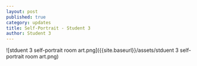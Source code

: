 ```yaml
---
layout: post
published: true
category: updates
title: Self-Portrait - Student 3
author: Student 3
---
```

![stduent 3 self-portrait room art.png]({{site.baseurl}}/assets/stduent 3 self-portrait room art.png)
